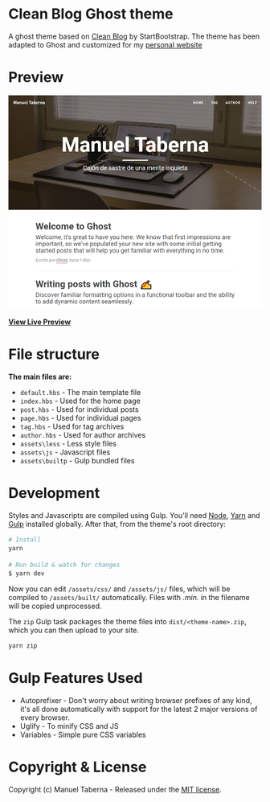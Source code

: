 # Clean Blog Ghost theme

A ghost theme based on [Clean Blog](https://github.com/BlackrockDigital/startbootstrap-clean-blog) by StartBootstrap. The theme has been adapted to Ghost and customized for my [personal website](https://mtaberna.com)

# Preview

[![Clean Blog Preview](https://raw.githubusercontent.com/BeatPlus/clean-blog-ghost-theme/master/static/screenshot.png)](https://raw.githubusercontent.com/BeatPlus/clean-blog-ghost-theme/master/static/screenshot.png)

**[View Live Preview](https://mtaberna.com)**

# File structure

**The main files are:**

- `default.hbs` - The main template file
- `index.hbs` - Used for the home page
- `post.hbs` - Used for individual posts
- `page.hbs` - Used for individual pages
- `tag.hbs` - Used for tag archives
- `author.hbs` - Used for author archives
- `assets\less` - Less style files
- `assets\js` - Javascript files
- `assets\builtp` - Gulp bundled files

# Development

Styles and Javascripts are compiled using Gulp. You'll need [Node](https://nodejs.org/), [Yarn](https://yarnpkg.com/) and [Gulp](https://gulpjs.com) installed globally. After that, from the theme's root directory:

```bash
# Install
yarn

# Run build & watch for changes
$ yarn dev
```

Now you can edit `/assets/css/` and `/assets/js/` files, which will be compiled to `/assets/built/` automatically. Files with *.min.* in the filename will be copied unprocessed.

The `zip` Gulp task packages the theme files into `dist/<theme-name>.zip`, which you can then upload to your site.

```bash
yarn zip
```

# Gulp Features Used

- Autoprefixer - Don't worry about writing browser prefixes of any kind, it's all done automatically with support for the latest 2 major versions of every browser.
- Uglify - To minify CSS and JS 
- Variables - Simple pure CSS variables



# Copyright & License

Copyright (c) Manuel Taberna - Released under the [MIT license](LICENSE).
